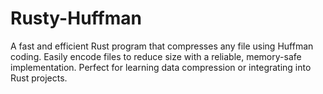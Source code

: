 # Rusty-Huffman
 A fast and efficient Rust program that compresses any file using Huffman coding. Easily encode files to reduce size with a reliable, memory-safe implementation. Perfect for learning data compression or integrating into Rust projects.
